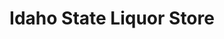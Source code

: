 ---
title: "Idaho State Liquor Store"
url: /idaho-falls/idaho-state-liquor-store/
shop: Spirituosen
---